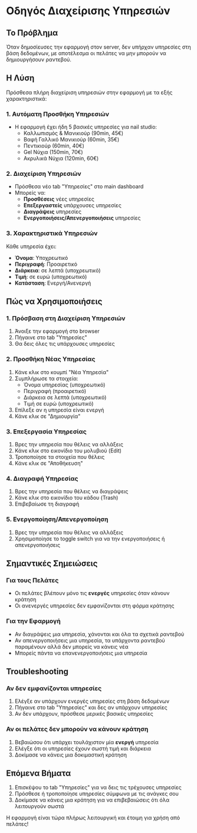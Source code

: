 # Οδηγός Διαχείρισης Υπηρεσιών

## Το Πρόβλημα
Όταν δημοσίευσες την εφαρμογή στον server, δεν υπήρχαν υπηρεσίες στη βάση δεδομένων, με αποτέλεσμα οι πελάτες να μην μπορούν να δημιουργήσουν ραντεβού.

## Η Λύση
Πρόσθεσα πλήρη διαχείριση υπηρεσιών στην εφαρμογή με τα εξής χαρακτηριστικά:

### 1. Αυτόματη Προσθήκη Υπηρεσιών
- Η εφαρμογή έχει ήδη 5 βασικές υπηρεσίες για nail studio:
  - Καλλωπισμός & Μανικιούρ (90min, 45€)
  - Βαφή Γαλλικό Μανικιούρ (60min, 35€)
  - Πεντικιούρ (60min, 40€)
  - Gel Νύχια (150min, 70€)
  - Ακρυλικά Νύχια (120min, 60€)

### 2. Διαχείριση Υπηρεσιών
- Πρόσθεσα νέο tab "Υπηρεσίες" στο main dashboard
- Μπορείς να:
  - **Προσθέσεις** νέες υπηρεσίες
  - **Επεξεργαστείς** υπάρχουσες υπηρεσίες
  - **Διαγράψεις** υπηρεσίες
  - **Ενεργοποιήσεις/Απενεργοποιήσεις** υπηρεσίες

### 3. Χαρακτηριστικά Υπηρεσιών
Κάθε υπηρεσία έχει:
- **Όνομα**: Υποχρεωτικό
- **Περιγραφή**: Προαιρετικό
- **Διάρκεια**: σε λεπτά (υποχρεωτικό)
- **Τιμή**: σε ευρώ (υποχρεωτικό)
- **Κατάσταση**: Ενεργή/Ανενεργή

## Πώς να Χρησιμοποιήσεις

### 1. Πρόσβαση στη Διαχείριση Υπηρεσιών
1. Άνοιξε την εφαρμογή στο browser
2. Πήγαινε στο tab "Υπηρεσίες"
3. Θα δεις όλες τις υπάρχουσες υπηρεσίες

### 2. Προσθήκη Νέας Υπηρεσίας
1. Κάνε κλικ στο κουμπί "Νέα Υπηρεσία"
2. Συμπλήρωσε τα στοιχεία:
   - Όνομα υπηρεσίας (υποχρεωτικό)
   - Περιγραφή (προαιρετικό)
   - Διάρκεια σε λεπτά (υποχρεωτικό)
   - Τιμή σε ευρώ (υποχρεωτικό)
3. Επίλεξε αν η υπηρεσία είναι ενεργή
4. Κάνε κλικ σε "Δημιουργία"

### 3. Επεξεργασία Υπηρεσίας
1. Βρες την υπηρεσία που θέλεις να αλλάξεις
2. Κάνε κλικ στο εικονίδιο του μολυβιού (Edit)
3. Τροποποίησε τα στοιχεία που θέλεις
4. Κάνε κλικ σε "Αποθήκευση"

### 4. Διαγραφή Υπηρεσίας
1. Βρες την υπηρεσία που θέλεις να διαγράψεις
2. Κάνε κλικ στο εικονίδιο του κάδου (Trash)
3. Επιβεβαίωσε τη διαγραφή

### 5. Ενεργοποίηση/Απενεργοποίηση
1. Βρες την υπηρεσία που θέλεις να αλλάξεις
2. Χρησιμοποίησε το toggle switch για να την ενεργοποιήσεις ή απενεργοποιήσεις

## Σημαντικές Σημειώσεις

### Για τους Πελάτες
- Οι πελάτες βλέπουν μόνο τις **ενεργές** υπηρεσίες όταν κάνουν κράτηση
- Οι ανενεργές υπηρεσίες δεν εμφανίζονται στη φόρμα κράτησης

### Για την Εφαρμογή
- Αν διαγράψεις μια υπηρεσία, χάνονται και όλα τα σχετικά ραντεβού
- Αν απενεργοποιήσεις μια υπηρεσία, τα υπάρχοντα ραντεβού παραμένουν αλλά δεν μπορείς να κάνεις νέα
- Μπορείς πάντα να επανενεργοποιήσεις μια υπηρεσία

## Troubleshooting

### Αν δεν εμφανίζονται υπηρεσίες
1. Ελέγξε αν υπάρχουν ενεργές υπηρεσίες στη βάση δεδομένων
2. Πήγαινε στο tab "Υπηρεσίες" και δες αν υπάρχουν υπηρεσίες
3. Αν δεν υπάρχουν, πρόσθεσε μερικές βασικές υπηρεσίες

### Αν οι πελάτες δεν μπορούν να κάνουν κράτηση
1. Βεβαιώσου ότι υπάρχει τουλάχιστον μία **ενεργή** υπηρεσία
2. Ελέγξε ότι οι υπηρεσίες έχουν σωστή τιμή και διάρκεια
3. Δοκίμασε να κάνεις μια δοκιμαστική κράτηση

## Επόμενα Βήματα
1. Επισκέψου το tab "Υπηρεσίες" για να δεις τις τρέχουσες υπηρεσίες
2. Πρόσθεσε ή τροποποίησε υπηρεσίες σύμφωνα με τις ανάγκες σου
3. Δοκίμασε να κάνεις μια κράτηση για να επιβεβαιώσεις ότι όλα λειτουργούν σωστά

Η εφαρμογή είναι τώρα πλήρως λειτουργική και έτοιμη για χρήση από πελάτες!